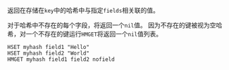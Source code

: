 返回在存储在`key`中的哈希中与指定`fields`相关联的值。

对于哈希中不存在的每个字段，将返回一个`nil`值。
因为不存在的键被视为空哈希，对一个不存在的键运行`HMGET`将返回一个`nil`值列表。

```cli
HSET myhash field1 "Hello"
HSET myhash field2 "World"
HMGET myhash field1 field2 nofield
```
